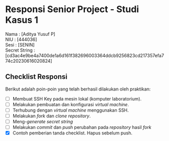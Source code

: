 # Responsi Senior Project - Studi Kasus 1

Nama : [Aditya Yusuf P]  
NIU : [444036]  
Sesi : [SENIN]  
Secret String : [cd3ac4e9be4a7400de1a6d161f382696003364ddcb9256823cd217357efa774c20230616020824]

## Checklist Responsi

Berikut adalah poin-poin yang telah berhasil dilakukan oleh praktikan:

- [ ] Membuat SSH Key pada mesin lokal (komputer laboratorium).
- [ ] Melakukan pembuatan dan konfigurasi _virtual machine_.
- [ ] Terhubung dengan _virtual machine_ menggunakan SSH.
- [ ] Melakukan _fork_ dan _clone_ _repository_.
- [ ] Meng-_generate_ _secret string_
- [ ] Melakukan _commit_ dan _push_ perubahan pada _repository_ hasil _fork_
- [x] Contoh pemberian tanda checklist. Hapus sebelum push.
